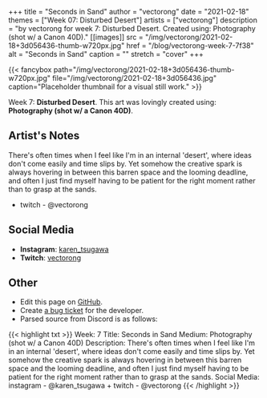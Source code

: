 +++
title =       "Seconds in Sand"
author =      "vectorong"
date =        "2021-02-18"
themes =      ["Week 07: Disturbed Desert"]
artists =     ["vectorong"]
description = "by vectorong for week 7: Disturbed Desert. Created using: Photography (shot w/ a Canon 40D)."
[[images]]
      src = "/img/vectorong/2021-02-18+3d056436-thumb-w720px.jpg"
      href = "/blog/vectorong-week-7-7f38"
      alt = "Seconds in Sand"
      caption = ""
      stretch = "cover"
+++

{{< fancybox path="/img/vectorong/2021-02-18+3d056436-thumb-w720px.jpg" file="/img/vectorong/2021-02-18+3d056436.jpg" caption="Placeholder thumbnail for a visual still work." >}}


Week 7: **Disturbed Desert**. This art was lovingly created using: **Photography (shot w/ a Canon 40D)**.

## Artist's Notes

There's often times when I feel like I'm in an internal 'desert', where ideas don't come easily and time slips by. Yet somehow the creative spark is always hovering in between this barren space and the looming deadline, and often I just find myself having to be patient for the right moment rather than to grasp at the sands.

+  twitch - @vectorong

## Social Media

- **Instagram**: <a href='https://instagram.com/karen_tsugawa' target='_blank'>karen_tsugawa</a>
- **Twitch**: <a href='https://twitch.tv/vectorong' target='_blank'>vectorong</a>

## Other

- Edit this page on [GitHub](https://github.com/teaminkling/web-refresh/edit/main/content/blog/vectorong-week-7-7f38.md).
- Create [a bug ticket](https://github.com/teaminkling/web-refresh/issues/new?assignees=&labels=bug&template=problem-report.md&title=) for the developer.
- Parsed source from Discord is as follows:

{{< highlight txt >}}
Week: 7
Title: Seconds in Sand
Medium: Photography (shot w/ a Canon 40D)
Description: There's often times when I feel like I'm in an internal 'desert', where ideas don't come easily and time slips by. Yet somehow the creative spark is always hovering in between this barren space and the looming deadline, and often I just find myself having to be patient for the right moment rather than to grasp at the sands.
Social Media: instagram - @karen_tsugawa +  twitch - @vectorong
{{< /highlight >}}
